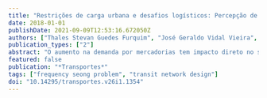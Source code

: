 ```yaml
---
title: "Restrições de carga urbana e desafios logísticos: Percepção de varejistas e motoristas em Sorocaba"
date: 2018-01-01
publishDate: 2021-09-09T12:53:16.672050Z
authors: ["Thales Stevan Guedes Furquim", "José Geraldo Vidal Vieira", "Renata Magalhães Oliveira"]
publication_types: ["2"]
abstract: "O aumento na demanda por mercadorias tem impacto direto no sistema de distribui­ção de cargas nos centros urbanos, o que resulta em desafios logísticos para as empre­sas de transporte e para os varejistas durante o recebimento dessas mercadorias. O objetivo deste artigo é analisar quais são as maiores dificuldades no recebimento das mercadorias referentes às restrições locais e aos desafios logísticos, sob o ponto de vista dos varejistas e transportadores. Um levantamento de dados foi feito com os ato­res na região central da cidade de Sorocaba. Os dados foram analisados por meio de estatística descritiva, análise de correlação e análise fatorial com o objetivo de enten­der os principais fatores logísticos que interferem na entrega/recebimento das merca­dorias. Como resultado, percebe-se que a principal restrição é a falta de local disponí­vel para entrega/recebimento de mercadorias nos estabelecimentos e os principais de­safios logísticos são referentes à infraestrutura do local e entregas fora do horário co­mercial."
featured: false
publication: "*Transportes*"
tags: ["frequency seong problem", "transit network design"]
doi: "10.14295/transportes.v26i1.1354"
---
```


